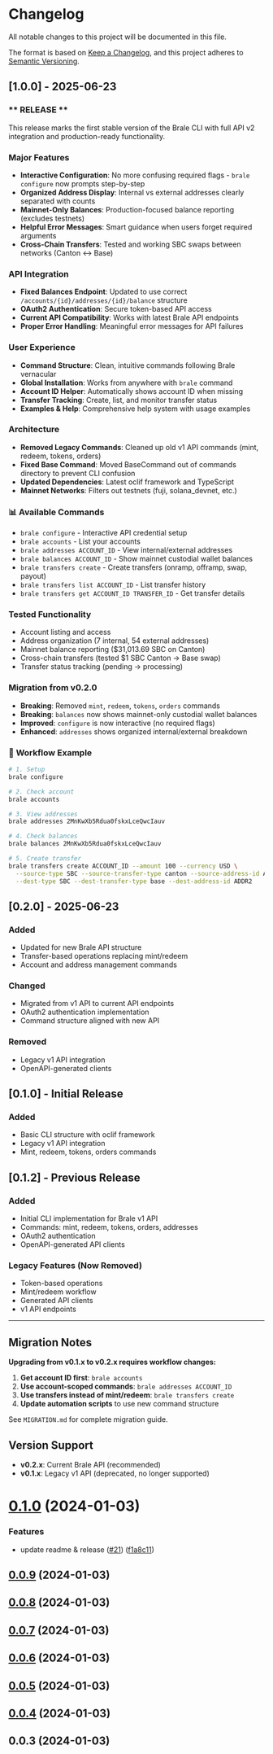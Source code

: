 # Changelog

All notable changes to this project will be documented in this file.

The format is based on [Keep a Changelog](https://keepachangelog.com/en/1.0.0/),
and this project adheres to [Semantic Versioning](https://semver.org/spec/v2.0.0.html).

## [1.0.0] - 2025-06-23

###  ** RELEASE **

This release marks the first stable version of the Brale CLI with full API v2 integration and production-ready functionality.

###  **Major Features**
- **Interactive Configuration**: No more confusing required flags - `brale configure` now prompts step-by-step
- **Organized Address Display**: Internal vs external addresses clearly separated with counts
- **Mainnet-Only Balances**: Production-focused balance reporting (excludes testnets)
- **Helpful Error Messages**: Smart guidance when users forget required arguments
- **Cross-Chain Transfers**: Tested and working SBC swaps between networks (Canton ↔ Base)

###  **API Integration**
- **Fixed Balances Endpoint**: Updated to use correct `/accounts/{id}/addresses/{id}/balance` structure
- **OAuth2 Authentication**: Secure token-based API access
- **Current API Compatibility**: Works with latest Brale API endpoints
- **Proper Error Handling**: Meaningful error messages for API failures

###  **User Experience**
- **Command Structure**: Clean, intuitive commands following Brale vernacular
- **Global Installation**: Works from anywhere with `brale` command
- **Account ID Helper**: Automatically shows account ID when missing
- **Transfer Tracking**: Create, list, and monitor transfer status
- **Examples & Help**: Comprehensive help system with usage examples

###  **Architecture**
- **Removed Legacy Commands**: Cleaned up old v1 API commands (mint, redeem, tokens, orders)
- **Fixed Base Command**: Moved BaseCommand out of commands directory to prevent CLI confusion  
- **Updated Dependencies**: Latest oclif framework and TypeScript
- **Mainnet Networks**: Filters out testnets (fuji, solana_devnet, etc.)

### 📊 **Available Commands**
- `brale configure` - Interactive API credential setup
- `brale accounts` - List your accounts
- `brale addresses ACCOUNT_ID` - View internal/external addresses  
- `brale balances ACCOUNT_ID` - Show mainnet custodial wallet balances
- `brale transfers create` - Create transfers (onramp, offramp, swap, payout)
- `brale transfers list ACCOUNT_ID` - List transfer history
- `brale transfers get ACCOUNT_ID TRANSFER_ID` - Get transfer details

###  **Tested Functionality**
-  Account listing and access
-  Address organization (7 internal, 54 external addresses)
-  Mainnet balance reporting ($31,013.69 SBC on Canton)
-  Cross-chain transfers (tested $1 SBC Canton → Base swap)
-  Transfer status tracking (pending → processing)

###  **Migration from v0.2.0**
- **Breaking**: Removed `mint`, `redeem`, `tokens`, `orders` commands
- **Breaking**: `balances` now shows mainnet-only custodial wallet balances
- **Improved**: `configure` is now interactive (no required flags)
- **Enhanced**: `addresses` shows organized internal/external breakdown

### 🎯 **Workflow Example**
```bash
# 1. Setup
brale configure

# 2. Check account
brale accounts

# 3. View addresses  
brale addresses 2MnKwXb5Rdua0fskxLceQwcIauv

# 4. Check balances
brale balances 2MnKwXb5Rdua0fskxLceQwcIauv

# 5. Create transfer
brale transfers create ACCOUNT_ID --amount 100 --currency USD \
  --source-type SBC --source-transfer-type canton --source-address-id ADDR1 \
  --dest-type SBC --dest-transfer-type base --dest-address-id ADDR2
```

## [0.2.0] - 2025-06-23

### Added
- Updated for new Brale API structure
- Transfer-based operations replacing mint/redeem
- Account and address management commands

### Changed  
- Migrated from v1 API to current API endpoints
- OAuth2 authentication implementation
- Command structure aligned with new API

### Removed
- Legacy v1 API integration
- OpenAPI-generated clients

## [0.1.0] - Initial Release

### Added
- Basic CLI structure with oclif framework
- Legacy v1 API integration
- Mint, redeem, tokens, orders commands

## [0.1.2] - Previous Release

### Added
- Initial CLI implementation for Brale v1 API
- Commands: mint, redeem, tokens, orders, addresses
- OAuth2 authentication
- OpenAPI-generated API clients

### Legacy Features (Now Removed)
- Token-based operations
- Mint/redeem workflow
- Generated API clients
- v1 API endpoints

---

## Migration Notes

**Upgrading from v0.1.x to v0.2.x requires workflow changes:**

1. **Get account ID first**: `brale accounts`
2. **Use account-scoped commands**: `brale addresses ACCOUNT_ID`
3. **Use transfers instead of mint/redeem**: `brale transfers create`
4. **Update automation scripts** to use new command structure

See `MIGRATION.md` for complete migration guide.

## Version Support

- **v0.2.x**: Current Brale API (recommended)
- **v0.1.x**: Legacy v1 API (deprecated, no longer supported)

# [0.1.0](https://github.com/Brale-xyz/cli/compare/0.0.9...0.1.0) (2024-01-03)


### Features

* update readme & release ([#21](https://github.com/Brale-xyz/cli/issues/21)) ([f1a8c11](https://github.com/Brale-xyz/cli/commit/f1a8c11e8c3214b8197e5dcfdae649c5daa74f19))



## [0.0.9](https://github.com/Brale-xyz/cli/compare/0.0.8...0.0.9) (2024-01-03)



## [0.0.8](https://github.com/Brale-xyz/cli/compare/0.0.7...0.0.8) (2024-01-03)



## [0.0.7](https://github.com/Brale-xyz/cli/compare/0.0.6...0.0.7) (2024-01-03)



## [0.0.6](https://github.com/Brale-xyz/cli/compare/0.0.5...0.0.6) (2024-01-03)



## [0.0.5](https://github.com/Brale-xyz/cli/compare/0.0.4...0.0.5) (2024-01-03)



## [0.0.4](https://github.com/Brale-xyz/cli/compare/0.0.3...0.0.4) (2024-01-03)



## 0.0.3 (2024-01-03)



